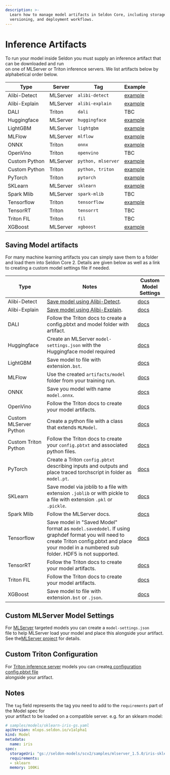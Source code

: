 ```yaml
---
description: >-
  Learn how to manage model artifacts in Seldon Core, including storage,
  versioning, and deployment workflows.
---
```


# Inference Artifacts

To run your model inside Seldon you must supply an inference artifact that can be downloaded and run\
on one of MLServer or Triton inference servers. We list artifacts below by alphabetical order below.

| Type          | Server   | Tag                | Example                                                       |
| ------------- | -------- | ------------------ | ------------------------------------------------------------- |
| Alibi-Detect  | MLServer | `alibi-detect`     | [example](../examples/cifar10.md)                             |
| Alibi-Explain | MLServer | `alibi-explain`    | [example](../examples/explainer-examples.md)                  |
| DALI          | Triton   | `dali`             | TBC                                                           |
| Huggingface   | MLServer | `huggingface`      | [example](../examples/huggingface.md)                         |
| LightGBM      | MLServer | `lightgbm`         | [example](../examples/model-zoo.md#lightgbm-model)            |
| MLFlow        | MLServer | `mlflow`           | [example](../examples/model-zoo.md#mlflow-wine-model)         |
| ONNX          | Triton   | `onnx`             | [example](../examples/model-zoo.md#onnx-mnist-model)          |
| OpenVino      | Triton   | `openvino`         | TBC                                                           |
| Custom Python | MLServer | `python, mlserver` | [example](../examples/pandasquery.md)                         |
| Custom Python | Triton   | `python, triton`   | [example](https://github.com/SeldonIO/triton-python-examples) |
| PyTorch       | Triton   | `pytorch`          | [example](../examples/model-zoo.md#pytorch-mnist-model)       |
| SKLearn       | MLServer | `sklearn`          | [example](../examples/income.md)                              |
| Spark Mlib    | MLServer | `spark-mlib`       | TBC                                                           |
| Tensorflow    | Triton   | `tensorflow`       | [example](../examples/cifar10.md)                             |
| TensorRT      | Triton   | `tensorrt`         | TBC                                                           |
| Triton FIL    | Triton   | `fil`              | TBC                                                           |
| XGBoost       | MLServer | `xgboost`          | [example](../examples/model-zoo.md#xgboost-model)             |

## Saving Model artifacts

For many machine learning artifacts you can simply save them to a folder and load them into Seldon Core 2. Details are given below as well as a link to creating a custom model settings file if needed.

| Type                   | Notes                                                                                                                                                                                               | Custom Model Settings                                                                        |
| ---------------------- | --------------------------------------------------------------------------------------------------------------------------------------------------------------------------------------------------- | -------------------------------------------------------------------------------------------- |
| Alibi-Detect           | [Save model using Alibi-Detect](https://docs.seldon.io/projects/alibi-detect/en/stable/overview/saving.html).                                                                                       | [docs](https://docs.seldon.io/projects/alibi-detect/en/stable/)                              |
| Alibi-Explain          | [Save model using Alibi-Explain](https://docs.seldon.io/projects/alibi/en/stable/overview/saving.html).                                                                                             | [docs](https://docs.seldon.io/projects/alibi/en/stable/)                                     |
| DALI                   | Follow the Triton docs to create a config.pbtxt and model folder with artifact.                                                                                                                     | [docs](https://github.com/triton-inference-server/dali_backend)                              |
| Huggingface            | Create an MLServer `model-settings.json` with the Huggingface model required                                                                                                                        | [docs](https://github.com/SeldonIO/MLServer/blob/master/docs/examples/huggingface/README.md) |
| LightGBM               | Save model to file with extension`.bst`.                                                                                                                                                            | [docs](https://github.com/SeldonIO/MLServer/blob/master/docs/examples/lightgbm/README.md)    |
| MLFlow                 | Use the created `artifacts/model` folder from your training run.                                                                                                                                    | [docs](https://github.com/SeldonIO/MLServer/tree/master/runtimes/mlflow)                     |
| ONNX                   | Save you model with name `model.onnx`.                                                                                                                                                              | [docs](https://github.com/triton-inference-server/onnxruntime_backend)                       |
| OpenVino               | Follow the Triton docs to create your model artifacts.                                                                                                                                              | [docs](https://github.com/triton-inference-server/openvino_backend)                          |
| Custom MLServer Python | Create a python file with a class that extends `MLModel`.                                                                                                                                           | [docs](https://github.com/SeldonIO/MLServer/blob/master/docs/examples/custom/README.md)      |
| Custom Triton Python   | Follow the Triton docs to create your `config.pbtxt` and associated python files.                                                                                                                   | [docs](https://github.com/triton-inference-server/python_backend)                            |
| PyTorch                | Create a Triton `config.pbtxt` describing inputs and outputs and place traced torchscript in folder as `model.pt`.                                                                                  | [docs](https://github.com/triton-inference-server/pytorch_backend)                           |
| SKLearn                | Save model via joblib to a file with extension `.joblib` or with pickle to a file with extension `.pkl` or `.pickle`.                                                                               | [docs](https://github.com/SeldonIO/MLServer/tree/master/runtimes/sklearn)                    |
| Spark Mlib             | Follow the MLServer docs.                                                                                                                                                                           | [docs](https://github.com/SeldonIO/MLServer/tree/master/runtimes/mllib)                      |
| Tensorflow             | Save model in "Saved Model" format as `model.savedodel`. If using graphdef format you will need to create Triton config.pbtxt and place your model in a numbered sub folder. HDF5 is not supported. | [docs](https://github.com/triton-inference-server/tensorflow_backend)                        |
| TensorRT               | Follow the Triton docs to create your model artifacts.                                                                                                                                              | [docs](https://github.com/triton-inference-server/tensorrt_backend)                          |
| Triton FIL             | Follow the Triton docs to create your model artifacts.                                                                                                                                              | [docs](https://github.com/triton-inference-server/fil_backend)                               |
| XGBoost                | Save model to file with extension`.bst` or `.json`.                                                                                                                                                 | [docs](https://github.com/SeldonIO/MLServer/blob/master/docs/examples/xgboost/README.md)     |

## Custom MLServer Model Settings

For [MLServer](https://github.com/SeldonIO/MLServer) targeted models you can create a `model-settings.json`\
file to help MLServer load your model and place this alongside your artifact. See the[MLServer project](https://mlserver.readthedocs.io/en/latest/reference/model-settings.html) for details.

## Custom Triton Configuration

For [Triton inference server](https://github.com/triton-inference-server/server) models you can create[a configuration config.pbtxt file](https://github.com/triton-inference-server/server/blob/main/docs/user_guide/model_configuration.md)\
alongside your artifact.

## Notes

The `tag` field represents the tag you need to add to the `requirements` part of the Model spec for\
your artifact to be loaded on a compatible server. e.g. for an sklearn model:

```yaml
# samples/models/sklearn-iris-gs.yaml
apiVersion: mlops.seldon.io/v1alpha1
kind: Model
metadata:
  name: iris
spec:
  storageUri: "gs://seldon-models/scv2/samples/mlserver_1.5.0/iris-sklearn"
  requirements:
  - sklearn
  memory: 100Ki
```
